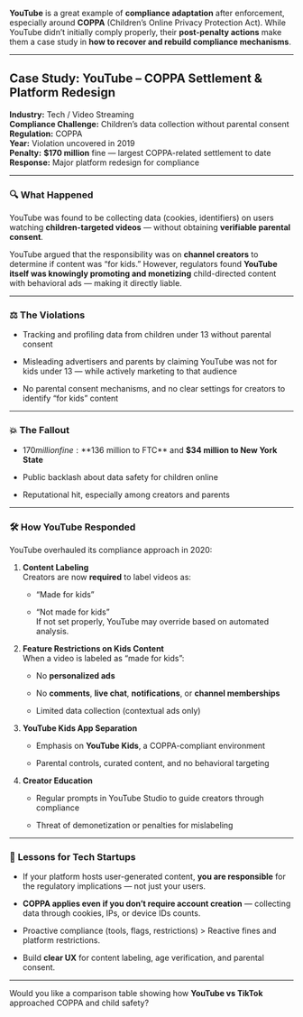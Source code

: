 **YouTube** is a great example of **compliance adaptation** after enforcement, especially around **COPPA** (Children’s Online Privacy Protection Act). While YouTube didn’t initially comply properly, their **post-penalty actions** make them a case study in **how to recover and rebuild compliance mechanisms**.

---

## **Case Study: YouTube – COPPA Settlement & Platform Redesign**

**Industry:** Tech / Video Streaming  
**Compliance Challenge:** Children’s data collection without parental consent  
**Regulation:** COPPA  
**Year:** Violation uncovered in 2019  
**Penalty:** **$170 million** fine — largest COPPA-related settlement to date  
**Response:** Major platform redesign for compliance

---

### 🔍 **What Happened**

YouTube was found to be collecting data (cookies, identifiers) on users watching **children-targeted videos** — without obtaining **verifiable parental consent**.

YouTube argued that the responsibility was on **channel creators** to determine if content was “for kids.” However, regulators found **YouTube itself was knowingly promoting and monetizing** child-directed content with behavioral ads — making it directly liable.

---

### ⚖️ **The Violations**

- Tracking and profiling data from children under 13 without parental consent
    
- Misleading advertisers and parents by claiming YouTube was not for kids under 13 — while actively marketing to that audience
    
- No parental consent mechanisms, and no clear settings for creators to identify “for kids” content
    

---

### 💥 **The Fallout**

- $170 million fine: **$136 million to FTC** and **$34 million to New York State**
    
- Public backlash about data safety for children online
    
- Reputational hit, especially among creators and parents
    

---

### 🛠️ **How YouTube Responded**

YouTube overhauled its compliance approach in 2020:

1. **Content Labeling**  
    Creators are now **required** to label videos as:
    
    - “Made for kids”
        
    - “Not made for kids”  
        If not set properly, YouTube may override based on automated analysis.
        
2. **Feature Restrictions on Kids Content**  
    When a video is labeled as “made for kids”:
    
    - No **personalized ads**
        
    - No **comments**, **live chat**, **notifications**, or **channel memberships**
        
    - Limited data collection (contextual ads only)
        
3. **YouTube Kids App Separation**
    
    - Emphasis on **YouTube Kids**, a COPPA-compliant environment
        
    - Parental controls, curated content, and no behavioral targeting
        
4. **Creator Education**
    
    - Regular prompts in YouTube Studio to guide creators through compliance
        
    - Threat of demonetization or penalties for mislabeling
        

---

### 📘 **Lessons for Tech Startups**

- If your platform hosts user-generated content, **you are responsible** for the regulatory implications — not just your users.
    
- **COPPA applies even if you don’t require account creation** — collecting data through cookies, IPs, or device IDs counts.
    
- Proactive compliance (tools, flags, restrictions) > Reactive fines and platform restrictions.
    
- Build **clear UX** for content labeling, age verification, and parental consent.
    

---

Would you like a comparison table showing how **YouTube vs TikTok** approached COPPA and child safety?